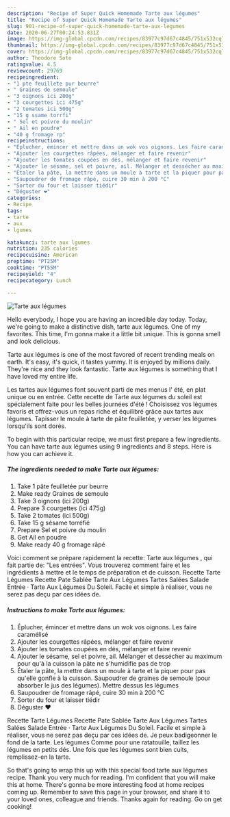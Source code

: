 ```yaml
---
description: "Recipe of Super Quick Homemade Tarte aux légumes"
title: "Recipe of Super Quick Homemade Tarte aux légumes"
slug: 901-recipe-of-super-quick-homemade-tarte-aux-legumes
date: 2020-06-27T00:24:53.831Z
image: https://img-global.cpcdn.com/recipes/83977c97d67c4845/751x532cq70/tarte-aux-legumes-photo-principale-de-la-recette.jpg
thumbnail: https://img-global.cpcdn.com/recipes/83977c97d67c4845/751x532cq70/tarte-aux-legumes-photo-principale-de-la-recette.jpg
cover: https://img-global.cpcdn.com/recipes/83977c97d67c4845/751x532cq70/tarte-aux-legumes-photo-principale-de-la-recette.jpg
author: Theodore Soto
ratingvalue: 4.5
reviewcount: 29769
recipeingredient:
- "1 pte feuillete pur beurre"
- " Graines de semoule"
- "3 oignons ici 200g"
- "3 courgettes ici 475g"
- "2 tomates ici 500g"
- "15 g ssame torrfi"
- " Sel et poivre du moulin"
- " Ail en poudre"
- "40 g fromage rp"
recipeinstructions:
- "Éplucher, émincer et mettre dans un wok vos oignons. Les faire caramélisé"
- "Ajouter les courgettes râpées, mélanger et faire revenir"
- "Ajouter les tomates coupées en dés, mélanger et faire revenir"
- "Ajouter le sésame, sel et poivre, ail. Mélanger et dessécher au maximum pour qu&#39;à la cuisson la pâte ne s&#39;humidifie pas de trop"
- "Étaler la pâte, la mettre dans un moule à tarte et la piquer pour pas qu&#39;elle gonfle à la cuisson. Saupoudrer de graines de semoule (pour absorber le jus des légumes). Mettre dessus les légumes"
- "Saupoudrer de fromage râpé, cuire 30 min à 200 °C"
- "Sorter du four et laisser tiédir"
- "Déguster ❤️"
categories:
- Recipe
tags:
- tarte
- aux
- lgumes

katakunci: tarte aux lgumes 
nutrition: 235 calories
recipecuisine: American
preptime: "PT25M"
cooktime: "PT55M"
recipeyield: "4"
recipecategory: Lunch

---
```



![Tarte aux légumes](https://img-global.cpcdn.com/recipes/83977c97d67c4845/751x532cq70/tarte-aux-legumes-photo-principale-de-la-recette.jpg)

Hello everybody, I hope you are having an incredible day today. Today, we're going to make a distinctive dish, tarte aux légumes. One of my favorites. This time, I'm gonna make it a little bit unique. This is gonna smell and look delicious.

Tarte aux légumes is one of the most favored of recent trending meals on earth. It's easy, it's quick, it tastes yummy. It is enjoyed by millions daily. They're nice and they look fantastic. Tarte aux légumes is something that I have loved my entire life.

Les tartes aux légumes font souvent parti de mes menus l&#39; été, en plat unique ou en entrée. Cette recette de Tarte aux légumes du soleil est spécialement faite pour les belles journées d&#39;été ! Choisissez vos légumes favoris et offrez-vous un repas riche et équilibré grâce aux tartes aux légumes. Tapisser le moule à tarte de pâte feuilletée, y verser les légumes lorsqu&#39;ils sont dorés.


To begin with this particular recipe, we must first prepare a few ingredients. You can have tarte aux légumes using 9 ingredients and 8 steps. Here is how you can achieve it.

<!--inarticleads1-->

##### The ingredients needed to make Tarte aux légumes:

1. Take 1 pâte feuilletée pur beurre
1. Make ready  Graines de semoule
1. Take 3 oignons (ici 200g)
1. Prepare 3 courgettes (ici 475g)
1. Take 2 tomates (ici 500g)
1. Take 15 g sésame torréfié
1. Prepare  Sel et poivre du moulin
1. Get  Ail en poudre
1. Make ready 40 g fromage râpé


Voici comment se prépare rapidement la recette: Tarte aux légumes , qui fait partie de: &#34;Les entrées&#34;. Vous trouverez comment faire et les ingrédients à mettre et le temps de préparation et de cuisson. Recette Tarte Légumes Recette Pate Sablée Tarte Aux Légumes Tartes Salées Salade Entrée · Tarte Aux Légumes Du Soleil. Facile et simple à réaliser, vous ne serez pas deçu par ces idées de. 

<!--inarticleads2-->

##### Instructions to make Tarte aux légumes:

1. Éplucher, émincer et mettre dans un wok vos oignons. Les faire caramélisé
1. Ajouter les courgettes râpées, mélanger et faire revenir
1. Ajouter les tomates coupées en dés, mélanger et faire revenir
1. Ajouter le sésame, sel et poivre, ail. Mélanger et dessécher au maximum pour qu&#39;à la cuisson la pâte ne s&#39;humidifie pas de trop
1. Étaler la pâte, la mettre dans un moule à tarte et la piquer pour pas qu&#39;elle gonfle à la cuisson. Saupoudrer de graines de semoule (pour absorber le jus des légumes). Mettre dessus les légumes
1. Saupoudrer de fromage râpé, cuire 30 min à 200 °C
1. Sorter du four et laisser tiédir
1. Déguster ❤️


Recette Tarte Légumes Recette Pate Sablée Tarte Aux Légumes Tartes Salées Salade Entrée · Tarte Aux Légumes Du Soleil. Facile et simple à réaliser, vous ne serez pas deçu par ces idées de. Je peux badigeonner le fond de la tarte. Les légumes Comme pour une ratatouille, taillez les légumes en petits dés. Une fois que les légumes sont bien cuits, remplissez-en la tarte. 

So that's going to wrap this up with this special food tarte aux légumes recipe. Thank you very much for reading. I'm confident that you will make this at home. There's gonna be more interesting food at home recipes coming up. Remember to save this page in your browser, and share it to your loved ones, colleague and friends. Thanks again for reading. Go on get cooking!
